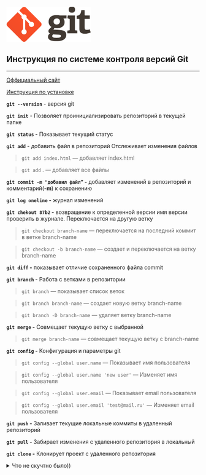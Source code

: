 ![alt text](/logo@2x.png)
## Инструкция по системе контроля версий Git
---
[Оффициальный сайт](https://git-scm.com/)

[Инструкция по установке](https://git-scm.com/book/ru/v2/%D0%92%D0%B2%D0%B5%D0%B4%D0%B5%D0%BD%D0%B8%D0%B5-%D0%A3%D1%81%D1%82%D0%B0%D0%BD%D0%BE%D0%B2%D0%BA%D0%B0-Git)

**`git --version`** - версия git

**`git init`** - Позволяет проинициализировать репозиторий в текущей папке

**`git status` -** Показывает текущий статус

**`git add`** - добавить файл в репозиторий Отслеживает изменения файлов

> `git add index.html` — добавляет index.html

> `git add` . — добавляет все файлы

**`git commit -m "добавил файл”` -** добавляет изменений в репозиторий и комментарий(**-m**) к сохранению 

**`git log oneline` -** журнал изменений

**`git chekout 87b2` -** возвращение к определенной версии имя версии проверить в журнале. Переключается на другую ветку

> `git checkout branch-name` — переключается на последний коммит в ветке branch-name

> `git checkout -b branch-name` — создает и переключается на ветку branch-name

**`git diff` -** показывает отличие сохраненного файла commit

**`git branch` -** Работа с ветками в репозитории

> `git branch` — показывает список веток
> 

> `git branch branch-name` — создает новую ветку branch-name

> `git branch -D branch-name` — удаляет ветку branch-name

**`git merge` -** Совмещает текущую ветку с выбранной

> `git merge branch-name` — совмещает текущую ветку с branch-name
> 

**`git config` -** Конфигурация и параметры git

> `git config --global user.name` — Показывает имя пользователя
> 

> `git config --global user.name 'new user'` — Изменяет имя пользователя
> 

> `git config --global user.email` — Показывает email пользователя
> 

> `git config --global user.email 'test@mail.ru'` — Изменяет email пользователя
> 

**`git push` -** Заливает текущие локальные коммиты в удаленный репозиторий

**`git pull` -** Забирает изменения с удаленного репозитория в локальный

**`git clone` -** Клонирует проект с удаленного репозитория



<details>
<summary>Что не скучтно было))</summary>
<br>

![Чтоб не скучтно было))](/11.jpg)

</details>
